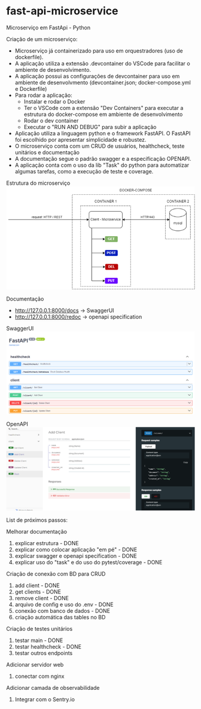 # fast-api-microservice
Microserviço em FastApi - Python

Criação de um microserviço: 

- Microserviço já containerizado para uso em orquestradores (uso de dockerfile). 
- A aplicação utiliza a extensão .devcontainer do VSCode para facilitar o ambiente de desenvolvimento. 
- A aplicação possui as configurações de devcontainer para uso em ambiente de desenvolvmento (devcontainer.json; docker-compose.yml e Dockerfile)
- Para rodar a aplicação:
    - Instalar e rodar o Docker
    - Ter o VSCode com a extensão "Dev Containers" para executar a estrutura do docker-compose em ambiente de desenvolvimento
    - Rodar o dev container
    - Executar o "RUN AND DEBUG" para subir a aplicação
- Aplicação utiliza a linguagem python e o framework FastAPI. O FastAPI foi escolhido por apresentar simplicidade e robustez.
- O microserviço conta com um CRUD de usuários, healthcheck, teste unitários e documentação
- A documentação segue o padrão swagger e a especificação OPENAPI.
- A aplicação conta com o uso da lib "Task" do python para automatizar algumas tarefas, como a execução de teste e coverage.

Estrutura do microserviço
![alt text](./assets/microservice.png "Estrutura")

Documentação
- http://127.0.0.1:8000/docs -> SwaggerUI
- http://127.0.0.1:8000/redoc -> openapi specification 

SwaggerUI
![alt text](./assets/swagger.png "Swagger")

OpenAPI
![alt text](./assets/openapi.png "openapi")

List de próximos passos:

Melhorar documentação
1. explicar estrutura - DONE
2. explicar como colocar aplicação "em pé" - DONE
3. explicar swagger e openapi specification - DONE
4. explicar uso do "task" e do uso do pytest/coverage - DONE

Criação de conexão com BD para CRUD 
1. add client - DONE
2. get clients - DONE
3. remove client - DONE
4. arquivo de config e uso do .env - DONE
5. conexão com banco de dados - DONE
6. criação automática das tables no BD

Criação de testes unitários
1. testar main - DONE
2. testar healthcheck - DONE
3. testar outros endpoints

Adicionar servidor web
1. conectar com nginx

Adicionar camada de observabilidade
1. Integrar com o Sentry.io